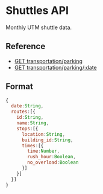 # Shuttles API

Monthly UTM shuttle data.

<div id="reference">
  <h2>Reference</h2>
  <ul>
    <li><a href="./list.md">GET transportation/parking</a></li>
    <li><a href="./show.md">GET transportation/parking/:date</a></li>
  </ul>
</div>

## Format

```js
{
  date:String,
  routes:[{
    id:String,
    name:String,
    stops:[{
      location:String,
      building_id:String,
      times:[{
        time:Number,
        rush_hour:Boolean,
        no_overload:Boolean
      }]
    }]
  }]
}
```
